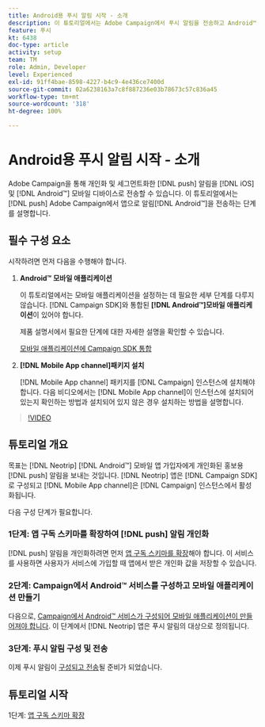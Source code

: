 ```yaml
---
title: Android용 푸시 알림 시작 - 소개
description: 이 튜토리얼에서는 Adobe Campaign에서 푸시 알림을 전송하고 Android™ 앱에서 해당 알림을 받는 것과 관련된 단계를 안내합니다.
feature: 푸시
kt: 6438
doc-type: article
activity: setup
team: TM
role: Admin, Developer
level: Experienced
exl-id: 91ff4bae-8598-4227-b4c9-4e436ce7400d
source-git-commit: 02a6238163a7c8f887236e03b78673c57c836a45
workflow-type: tm+mt
source-wordcount: '318'
ht-degree: 100%

---
```


# Android용 푸시 알림 시작 - 소개

Adobe Campaign을 통해 개인화 및 세그먼트화한 [!DNL push] 알림을 [!DNL iOS] 및 [!DNL Android™] 모바일 디바이스로 전송할 수 있습니다. 이 튜토리얼에서는 [!DNL push] Adobe Campaign에서 앱으로 알림[!DNL Android™]을 전송하는 단계를 설명합니다.

## 필수 구성 요소

시작하려면 먼저 다음을 수행해야 합니다.

1) **Android™ 모바일 애플리케이션**

   이 튜토리얼에서는 모바일 애플리케이션을 설정하는 데 필요한 세부 단계를 다루지 않습니다. [!DNL Campaign SDK]와 통합된 **[!DNL Android™]모바일 애플리케이션**&#x200B;이 있어야 합니다.

   제품 설명서에서 필요한 단계에 대한 자세한 설명을 확인할 수 있습니다.

   [모바일 애플리케이션에 Campaign SDK 통합](https://experienceleague.adobe.com/docs/campaign-classic/using/sending-messages/sending-push-notifications/integrating-campaign-sdk-into-the-mobile-application.html?lang=ko)

2) **[!DNL Mobile App channel]패키지 설치**

   [!DNL Mobile App channel] 패키지를 [!DNL Campaign] 인스턴스에 설치해야 합니다. 다음 비디오에서는 [!DNL Mobile App channel]이 인스턴스에 설치되어 있는지 확인하는 방법과 설치되어 있지 않은 경우 설치하는 방법을 설명합니다.

>[!VIDEO](https://video.tv.adobe.com/v/326544?quality=12)

## 튜토리얼 개요

목표는 [!DNL Neotrip] [!DNL Android™] 모바일 앱 가입자에게 개인화된 홍보용 [!DNL push] 알림을 보내는 것입니다. [!DNL Neotrip] 앱은 [!DNL Campaign SDK]로 구성되고 [!DNL Mobile App channel]은 [!DNL Campaign] 인스턴스에서 활성화됩니다.

다음 구성 단계가 필요합니다.

### 1단계: 앱 구독 스키마를 확장하여 [!DNL push] 알림 개인화

[!DNL push] 알림을 개인화하려면 먼저 [앱 구독 스키마를 확장](/help/tutorial-get-started-with-push-notifications-for-android/extend-the-app-subscription-schema.md)해야 합니다. 이 서비스를 사용하면 사용자가 서비스에 가입할 때 앱에서 받은 개인화 값을 저장할 수 있습니다.

### 2단계: Campaign에서 Android™ 서비스를 구성하고 모바일 애플리케이션 만들기

다음으로, [Campaign에서 Android™ 서비스가 구성되어 모바일 애플리케이션이 만들어져야 합니다](/help/tutorial-get-started-with-push-notifications-for-android/configure-an-android-service-in-campaign.md). 이 단계에서 [!DNL Neotrip] 앱은 푸시 알림의 대상으로 정의됩니다.

### 3단계: 푸시 알림 구성 및 전송

이제 푸시 알림이 [구성되고 전송](/help/tutorial-get-started-with-push-notifications-for-android/configure-and-send-push-notifications.md)될 준비가 되었습니다.

## 튜토리얼 시작

1단계: [앱 구독 스키마 확장](/help/tutorial-get-started-with-push-notifications-for-android/extend-the-app-subscription-schema.md)
